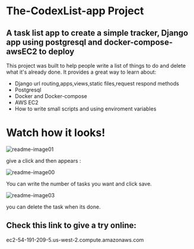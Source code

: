 # The-CodexList-app Project

## A task list app to create a simple tracker, Django app using postgresql and docker-compose-awsEC2 to deploy

This project was built to help people write a list of things to do and delete what it's already done. It provides a great way to learn
about:

* Django url routing,apps,views,static files,request respond methods
* Postgresql
* Docker and Docker-compose
* AWS EC2
* How to write small scripts and using enviroment variables

# Watch how it looks!
![readme-image01](https://github.com/ruben-duarte/codexList-app/assets/107430911/181ac0a1-25b2-41eb-9acb-00f4219c2139) 

give a click and then appears :

![readme-image00](https://github.com/ruben-duarte/codexList-app/assets/107430911/ff924d0a-7bf9-4cc5-aa3e-adab102ff8d2)

You can write the number of tasks you want and click save.

![readme-image03](https://github.com/ruben-duarte/codexList-app/assets/107430911/1c07987e-fec7-42cd-93aa-35bb4aefb53a)

you can delete the task when its done.

## Check this link to give a try online:
ec2-54-191-209-5.us-west-2.compute.amazonaws.com

